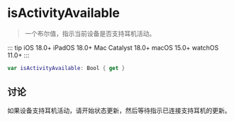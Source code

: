 # isActivityAvailable

> 一个布尔值，指示当前设备是否支持耳机活动。

::: tip
iOS 18.0+
iPadOS 18.0+
Mac Catalyst 18.0+
macOS 15.0+
watchOS 11.0+
:::

```swift
var isActivityAvailable: Bool { get }
```

## 讨论

如果设备支持耳机活动，请开始状态更新，然后等待指示已连接支持耳机的更新。

